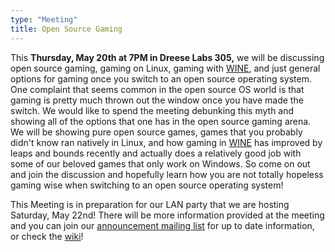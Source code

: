 ```yaml
---
type: "Meeting"
title: Open Source Gaming
---
```

This **Thursday, May 20th at 7PM in Dreese Labs 305,** we will be discussing open source gaming, gaming on Linux, gaming with [WINE](http://www.winehq.org/about/), and just general options for gaming once you switch to an open source operating system. One complaint that seems common in the open source OS world is that gaming is pretty much thrown out the window once you have made the switch. We would like to spend the meeting debunking this myth and showing all of the options that one has in the open source gaming arena. We will be showing pure open source games, games that you probably didn't know ran natively in Linux, and how gaming in [WINE](http://www.winehq.org/about/) has improved by leaps and bounds recently and actually does a relatively good job with some of our beloved games that only work on Windows. So come on out and join the discussion and hopefully learn how you are not totally hopeless gaming wise when switching to an open source operating system!

This Meeting is in preparation for our LAN party that we are hosting Saturday, May 22nd! There will be more information provided at the meeting and you can join our [announcement mailing list](http://mail.cse.ohio-state.edu/mailman/listinfo/opensource-announce) for up to date information, or check the [wiki](/lan)!
